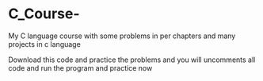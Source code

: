 # C_Course-
My C language course with some problems in per chapters and many projects in c language

Download this code and practice the problems and you will uncomments all code and run the program and practice now
